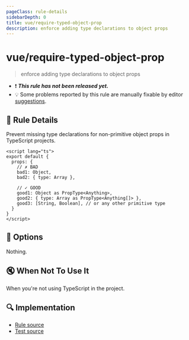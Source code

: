 ```yaml
---
pageClass: rule-details
sidebarDepth: 0
title: vue/require-typed-object-prop
description: enforce adding type declarations to object props
---
```

# vue/require-typed-object-prop

> enforce adding type declarations to object props

- :exclamation: <badge text="This rule has not been released yet." vertical="middle" type="error"> ***This rule has not been released yet.*** </badge>
- :bulb: Some problems reported by this rule are manually fixable by editor [suggestions](https://eslint.org/docs/developer-guide/working-with-rules#providing-suggestions).

## :book: Rule Details

Prevent missing type declarations for non-primitive object props in TypeScript projects.

<eslint-code-block :rules="{'vue/require-typed-object-prop': ['error']}">

```vue
<script lang="ts">
export default {
  props: {
    // ✗ BAD
    bad1: Object,
    bad2: { type: Array },
      
    // ✓ GOOD
    good1: Object as PropType<Anything>,
    good2: { type: Array as PropType<Anything[]> },
    good3: [String, Boolean], // or any other primitive type
  }
}
</script>
```

</eslint-code-block>

## :wrench: Options

Nothing.

## :mute: When Not To Use It

When you're not using TypeScript in the project.

## :mag: Implementation

- [Rule source](https://github.com/vuejs/eslint-plugin-vue/blob/master/lib/rules/require-typed-object-prop.js)
- [Test source](https://github.com/vuejs/eslint-plugin-vue/blob/master/tests/lib/rules/require-typed-object-prop.js)

